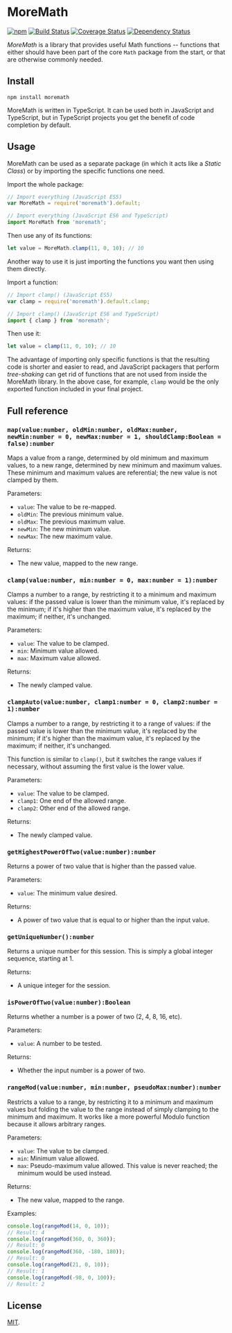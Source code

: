 # MoreMath

[![npm](https://img.shields.io/npm/v/moremath.svg)](https://www.npmjs.com/package/moremath)
[![Build Status](https://travis-ci.org/zeh/moremath.svg?branch=master)](https://travis-ci.org/zeh/moremath)
[![Coverage Status](https://coveralls.io/repos/github/zeh/moremath/badge.svg?branch=master)](https://coveralls.io/github/zeh/moremath?branch=master)
[![Dependency Status](https://david-dm.org/zeh/moremath.svg)](https://david-dm.org/zeh/moremath)

*MoreMath* is a library that provides useful Math functions -- functions that either should have been part of the core `Math` package from the start, or that are otherwise commonly needed.

## Install

```shell
npm install moremath
```

MoreMath is written in TypeScript. It can be used both in JavaScript and TypeScript, but in TypeScript projects you get the benefit of code completion by default.

## Usage

MoreMath can be used as a separate package (in which it acts like a *Static Class*) or by importing the specific functions one need.

Import the whole package:

```javascript
// Import everything (JavaScript ES5)
var MoreMath = require('moremath').default;

// Import everything (JavaScript ES6 and TypeScript)
import MoreMath from 'moremath';
```

Then use any of its functions:

```javascript
let value = MoreMath.clamp(11, 0, 10); // 10
```

Another way to use it is just importing the functions you want then using them directly.

Import a function:

```javascript
// Import clamp() (JavaScript ES5)
var clamp = require('moremath').default.clamp;

// Import clamp() (JavaScript ES6 and TypeScript)
import { clamp } from 'moremath';
```

Then use it:

```javascript
let value = clamp(11, 0, 10); // 10
```

The advantage of importing only specific functions is that the resulting code is shorter and easier to read, and JavaScript packagers that perform *tree-shaking* can get rid of functions that are not used from inside the MoreMath library. In the above case, for example, `clamp` would be the only exported function included in your final project.


## Full reference


### `map(value:number, oldMin:number, oldMax:number, newMin:number = 0, newMax:number = 1, shouldClamp:Boolean = false):number`

Maps a value from a range, determined by old minimum and maximum values, to a new range, determined by new minimum and maximum values. These minimum and maximum values are referential; the new value is not clamped by them.

Parameters:

* `value`: The value to be re-mapped.
* `oldMin`: The previous minimum value.
* `oldMax`: The previous maximum value.
* `newMin`: The new minimum value.
* `newMax`: The new maximum value.

Returns:

* The new value, mapped to the new range.


### `clamp(value:number, min:number = 0, max:number = 1):number`

Clamps a number to a range, by restricting it to a minimum and maximum values: if the passed value is lower than the minimum value, it's replaced by the minimum; if it's higher than the maximum value, it's replaced by the maximum; if neither, it's unchanged.

Parameters:

* `value`: The value to be clamped.
* `min`: Minimum value allowed.
* `max`: Maximum value allowed.

Returns:

* The newly clamped value.


### `clampAuto(value:number, clamp1:number = 0, clamp2:number = 1):number`

Clamps a number to a range, by restricting it to a range of values: if the passed value is lower than the minimum value, it's replaced by the minimum; if it's higher than the maximum value, it's replaced by the maximum; if neither, it's unchanged.

This function is similar to `clamp()`, but it switches the range values if necessary, without assuming the first value is the  lower value.

Parameters:

* `value`: The value to be clamped.
* `clamp1`: One end of the allowed range.
* `clamp2`: Other end of the allowed range.

Returns:

* The newly clamped value.


### `getHighestPowerOfTwo(value:number):number`

Returns a power of two value that is higher than the passed value.

Parameters:

* `value`: The minimum value desired.

Returns:

* A power of two value that is equal to or higher than the input value.


### `getUniqueNumber():number`

Returns a unique number for this session. This is simply a global integer sequence, starting at 1.

Returns:

* A unique integer for the session.


### `isPowerOfTwo(value:number):Boolean`

Returns whether a number is a power of two (2, 4, 8, 16, etc).

Parameters:

* `value`: A number to be tested.

Returns:

* Whether the input number is a power of two.


### `rangeMod(value:number, min:number, pseudoMax:number):number`

Restricts a value to a range, by restricting it to a minimum and maximum values but folding the value to the range instead of simply clamping to the minimum and maximum. It works like a more powerful Modulo function because it allows arbitrary ranges.

Parameters:

* `value`: The value to be clamped.
* `min`: Minimum value allowed.
* `max`: Pseudo-maximum value allowed. This value is never reached; the minimum would be used instead.

Returns:

* The new value, mapped to the range.

Examples:

```javascript
console.log(rangeMod(14, 0, 10));
// Result: 4
console.log(rangeMod(360, 0, 360));
// Result: 0
console.log(rangeMod(360, -180, 180));
// Result: 0
console.log(rangeMod(21, 0, 10));
// Result: 1
console.log(rangeMod(-98, 0, 100));
// Result: 2
```

## License

[MIT](LICENSE.md).